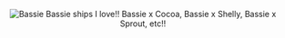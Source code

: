 <p align="center">
<img src="https://files.catbox.moe/opja2o.gif" alt="Bassie">
Bassie ships I love!!
Bassie x Cocoa, Bassie x Shelly, Bassie x Sprout, etc!!
